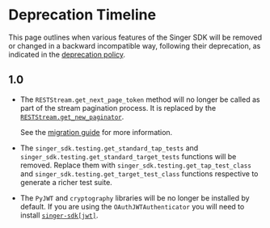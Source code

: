 # Deprecation Timeline

This page outlines when various features of the Singer SDK will be removed or changed in a backward
incompatible way, following their deprecation, as indicated in the
[deprecation policy](./release_process.md#deprecation-policy).

## 1.0

- The `RESTStream.get_next_page_token` method will no longer be called
  as part of the stream pagination process. It is replaced by the
  [`RESTStream.get_new_paginator`](singer_sdk.RESTStream.get_new_paginator).

  See the [migration guide](./guides/pagination-classes.md) for more information.

- The `singer_sdk.testing.get_standard_tap_tests` and `singer_sdk.testing.get_standard_target_tests` functions will be removed. Replace them with `singer_sdk.testing.get_tap_test_class` and `singer_sdk.testing.get_target_test_class` functions respective to generate a richer test suite.

- The `PyJWT` and `cryptography` libraries will be no longer be installed by default. If you are using the `OAuthJWTAuthenticator` you will need to install [`singer-sdk[jwt]`](./dev_guide.md#extra-features).
